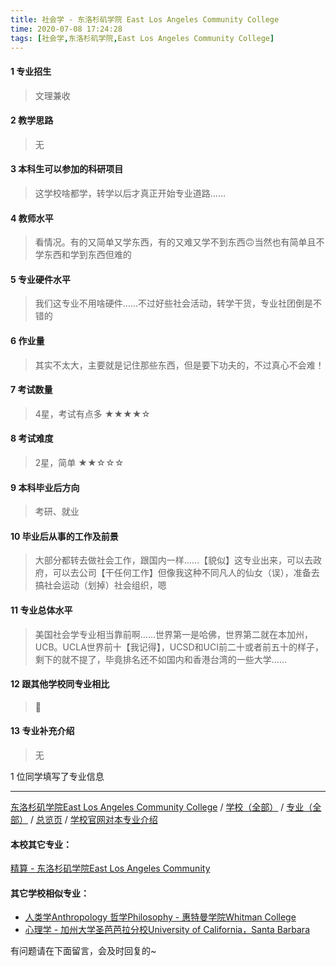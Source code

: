 ```yaml
---
title: 社会学 - 东洛杉矶学院 East Los Angeles Community College
time: 2020-07-08 17:24:28
tags: [社会学,东洛杉矶学院,East Los Angeles Community College]
---
```

#### 1 专业招生
> 文理兼收


#### 2 教学思路
> 无


#### 3 本科生可以参加的科研项目
>  这学校啥都学，转学以后才真正开始专业道路……


#### 4 教师水平
> 看情况。有的又简单又学东西，有的又难又学不到东西🙃当然也有简单且不学东西和学到东西但难的


#### 5 专业硬件水平
> 我们这专业不用啥硬件……不过好些社会活动，转学干货，专业社团倒是不错的


#### 6 作业量
> 其实不太大，主要就是记住那些东西，但是要下功夫的，不过真心不会难！


#### 7 考试数量
> 4星，考试有点多
★★★★☆


#### 8 考试难度
> 2星，简单
★★☆☆☆



#### 9 本科毕业后方向
> 考研、就业


#### 10 毕业后从事的工作及前景
> 大部分都转去做社会工作，跟国内一样……【貌似】这专业出来，可以去政府，可以去公司【干任何工作】但像我这种不同凡人的仙女（误），准备去搞社会运动（划掉）社会组织，嗯


#### 11 专业总体水平
> 美国社会学专业相当靠前啊……世界第一是哈佛，世界第二就在本加州，UCB。UCLA世界前十【我记得】，UCSD和UCI前二十或者前五十的样子，剩下的就不提了，毕竟排名还不如国内和香港台湾的一些大学……


#### 12 跟其他学校同专业相比
> 🙈


#### 13 专业补充介绍
> 无

1 位同学填写了专业信息
***
[东洛杉矶学院East Los Angeles Community College](http://www.jianshu.com/p/1aec7ad9ce26) / [学校（全部）](http://www.jianshu.com/p/3efa6bcca419) / [专业（全部）](http://www.jianshu.com/p/2d4c6d3552c2) / [总览页](http://www.jianshu.com/p/445daeb4fa00) / [学校官网对本专业介绍](http://www.elac.edu/academics/departments/socialsci/sociology/index.htm)
#### 本校其它专业：
[精算 - 东洛杉矶学院East Los Angeles Community](http://www.jianshu.com/p/9160b4c65599) 
#### 其它学校相似专业：
- [人类学Anthropology 哲学Philosophy - 惠特曼学院Whitman College](http://www.jianshu.com/p/3735ca7f771c) 
- [心理学 - 加州大学圣芭芭拉分校University of California，Santa Barbara](http://www.jianshu.com/p/ac97e73e99dd) 


有问题请在下面留言，会及时回复的~
